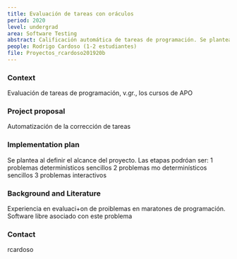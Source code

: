 ```yaml
---
title: Evaluación de tareas con oráculos
period: 2020
level: undergrad
area: Software Testing
abstract: Calificación automática de tareas de programación. Se plantean casos de prueba aleatoriamente generados. Se califica según los casos de prueba aprobados. Requiere conocimiento estadístico de los datos (para generar casos de prueba). La evaluación de resultados se hace contra un oráculo (un sw que se sabe correcto, como una solución oficial de la tarea).
people: Rodrigo Cardoso (1-2 estudiantes)
file: Proyectos_rcardoso201920b
---
```


### Context

Evaluación de tareas de programación, v.gr., los cursos de APO

### Project proposal

Automatización de la corrección de tareas

### Implementation plan

Se plantea al definir el alcance del proyecto. Las etapas podróan ser:
1 problemas determinísticos sencillos 
2 problemas mo determinísticos sencillos
3 problemas interactivos  

### Background and Literature

Experiencia en evaluaci+on de proiblemas en maratones de programación.
Software libre asociado con este problema

### Contact

rcardoso